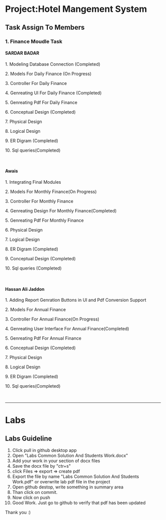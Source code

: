 <h1>Project:Hotel Mangement System</h1>

<h2>Task Assign To Members</h2>
<h3>1. Finance Moudle Task</h3>
<h4> SARDAR BADAR</h4>
<p> 1. Modeling Database Connection (Completed)</p>
<p> 2. Models For Daily Finance (On Progress)</p>
<p> 3. Controller For Daily Finance</p>
<p> 4. Genreating UI For Daily Finance (Completed)</p>
<p> 5. Genreating Pdf For Daily Finance</p>
<p> 6. Conceptual Design (Completed)</p>
<p> 7. Physical Design</p>
<p> 8. Logical Design </p>
<p> 9. ER Digram  (Completed)</p>
<p> 10. Sql queries(Completed)</p>
</br>
<h4>Awais</h4>
<p> 1. Integrating Final Modules </p>
<p> 2. Models For Monthly Finance(On Progress)</p>
<p> 3. Controller For Monthly Finance</p>
<p> 4. Genreating Design For Monthly Finance(Completed)</p>
<p> 5. Genreating Pdf For Monthly Finance</p>
<p> 6. Physical Design</p>
<p> 7. Logical Design </p>
<p> 8. ER Digram  (Completed)</p>
<p> 9. Conceptual Design (Completed)</p>
<p> 10. Sql queries (Completed)</p>

</br>
<h4>Hassan Ali Jaddon</h4>
<p> 1. Adding Report Genration Buttons in UI and Pdf Conversion Support </p>
<p> 2. Models For Annual Finance</p>
<p> 3. Controller For Annual Finance(On Progress)</p>
<p> 4. Genreating User Interface For Annual Finance(Completed)</p>
<p> 5. Genreating Pdf For Annual Finance</p>
<p> 6. Conceptual Design (Completed)</p>
<p> 7. Physical Design</p>
<p> 8. Logical Design</p>
<p> 9. ER Digram  (Completed)</p>
<p> 10. Sql queries(Completed)</p>

<br />
<hr />


<h1> Labs</h1>
<h2>Labs Guideline</h2>
 <ol>
  <li>
 Click pull in github desktop app</li>
  <li>Open "Labs Common Solution And Students Work.docx" 
</li>
  <li>Add your work in your section of docx files
</li>
    <li>Save the docx file by "ctr+s"</li>
  <li> click Files => export => create pdf</li>
  <li>Export the file by name "Labs Common Solution And Students Work.pdf" or overwrite lab pdf file in the project
</li>
    <li>Open github destop, write something in summary area</li>
  <li>Than click on commit.</li>
    <li>Now click on push</li>
  <li> Good Work. Just go to github to verify that pdf has been updated</li>
</ol> 

Thank you :)

